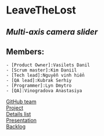 # **LeaveTheLost**
## *Multi-axis camera slider*
## **Members:**
	- [Product Owner]:Vasilets Danil
	- [Scrum master]:Kim Daniil
	- [Tech lead]:Nguyễn vinh hiển
	- [QA lead]:Kubrak Serhiy
	- [Programmer]:Lyn Dmytro
	- [QA]:Vinogradova Anastasiya
[GitHub team](https://github.com/orgs/progbase/teams/leavethelost)\
[Project](https://github.com/orgs/progbase/projects/12)\
[Details list](https://docs.google.com/spreadsheets/d/1x6WkJ70cTf8AzJlxv-nY2wdNbWJwwWpdfcx_6Czx7NU/edit?usp=sharing)\
[Presentation](https://docs.google.com/presentation/d/1-Hj42L4coXNLJV-Prxh5qvSXqn8OJu5CvWXAKixbKJM)\
[Backlog](https://docs.google.com/spreadsheets/d/1rONpBXQ2QpMnmUBTFo0WdV9m6uC_ri_pWJd_mGgPSZk/edit?usp=sharing)
